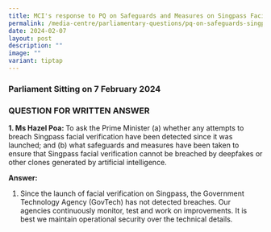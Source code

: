 ```yaml
---
title: MCI's response to PQ on Safeguards and Measures on Singpass Facial Verification
permalink: /media-centre/parliamentary-questions/pq-on-safeguards-singpass-facial-verification/
date: 2024-02-07
layout: post
description: ""
image: ""
variant: tiptap
---
```

<h3>Parliament Sitting on 7 February 2024</h3>
<h3>QUESTION FOR WRITTEN ANSWER</h3>
<p><strong>1. Ms Hazel Poa: </strong>To ask the Prime Minister (a) whether
any attempts to breach Singpass facial verification have been detected
since it was launched; and (b) what safeguards and measures have been taken
to ensure that Singpass facial verification cannot be breached by deepfakes
or other clones generated by artificial intelligence.</p>
<p><strong>Answer:&nbsp;&nbsp;</strong>
</p>
<ol data-tight="true" class="tight">
<li>
<p>Since the launch of facial verification on Singpass, the Government Technology
Agency (GovTech) has not detected breaches. Our agencies continuously monitor,
test and work on improvements. It is best we maintain operational security
over the technical details.</p>
</li>
</ol>
<p></p>